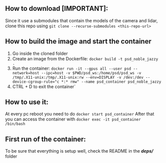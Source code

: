 ## How to download [IMPORTANT]:
Since it use a submodules that contain the models of the camera and lidar, clone this repo using `git clone --recurse-submodules <this-repo-url>`

## How to build the image and start the container
1) Go inside the cloned folder
2) Create an image from the Dockerfile: `docker build -t psd_noble_jazzy .`
3) Run the container: `docker run -it --gpus all --user psd --network=host --ipc=host -v $PWD/psd_ws:/home/psd/psd_ws -v /tmp/.X11-unix:/tmp/.X11-unix:rw --env=DISPLAY -v /dev:/dev --device-cgroup-rule="c *:* rmw" --name psd_container psd_noble_jazzy`
4) CTRL + D to exit the container`

## How to use it:
At every pc reboot you need to do  `docker start psd_container`
After that you can access the container with `docker exec -it psd_container /bin/bash`

## First run of the container:
To be sure that everything is setup well, check the README in the ***deps/*** folder
